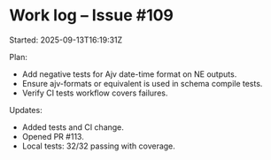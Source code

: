 # Work log – Issue #109

Started: 2025-09-13T16:19:31Z

Plan:

- Add negative tests for Ajv date-time format on NE outputs.
- Ensure ajv-formats or equivalent is used in schema compile tests.
- Verify CI tests workflow covers failures.

Updates:

- Added tests and CI change.
- Opened PR #113.
- Local tests: 32/32 passing with coverage.
